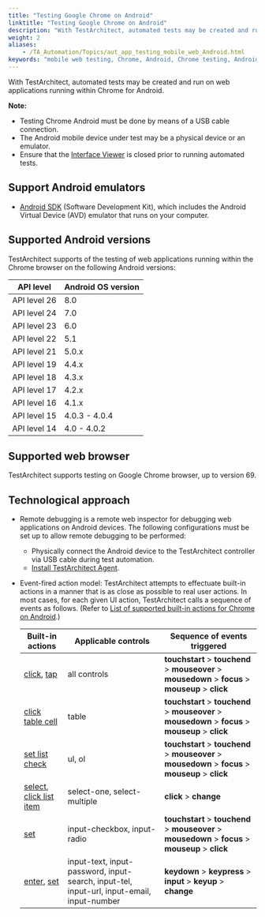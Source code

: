 ```yaml
--- 
title: "Testing Google Chrome on Android"
linktitle: "Testing Google Chrome on Android"
description: "With TestArchitect, automated tests may be created and run on web applications running within Chrome for Android."
weight: 2
aliases: 
    - /TA_Automation/Topics/aut_app_testing_mobile_web_Android.html
keywords: "mobile web testing, Chrome, Android, Chrome testing, Android"
---
```


With TestArchitect, automated tests may be created and run on web applications running within Chrome for Android.

**Note:**

-   Testing Chrome Android must be done by means of a USB cable connection.
-   The Android mobile device under test may be a physical device or an emulator.
-   Ensure that the [Interface Viewer](/TA_Help/Topics/Interface_def_Viewer.html) is closed prior to running automated tests.

## Support Android emulators

-   [Android SDK](https://developer.android.com/studio/index.html) \(Software Development Kit\), which includes the Android Virtual Device \(AVD\) emulator that runs on your computer.

## Supported Android versions

TestArchitect supports of the testing of web applications running within the Chrome browser on the following Android versions:

|API level|Android OS version|
|---------|------------------|
|API level 26|8.0|
|API level 24|7.0|
|API level 23|6.0|
|API level 22|5.1|
|API level 21|5.0.x|
|API level 19|4.4.x|
|API level 18|4.3.x|
|API level 17|4.2.x|
|API level 16|4.1.x|
|API level 15|4.0.3 - 4.0.4|
|API level 14|4.0 - 4.0.2|

## Supported web browser

TestArchitect supports testing on Google Chrome browser, up to version 69.

## Technological approach

-   Remote debugging is a remote web inspector for debugging web applications on Android devices. The following configurations must be set up to allow remote debugging to be performed:

    -   Physically connect the Android device to the TestArchitect controller via USB cable during test automation.
    -   [Install TestArchitect Agent](/TA_Automation/Topics/aut_app_testing_mobile_web_Chrome_installing_TA_Agent.html).
-   Event-fired action model: TestArchitect attempts to effectuate built-in actions in a manner that is as close as possible to real user actions. In most cases, for each given UI action, TestArchitect calls a sequence of events as follows. \(Refer to [List of supported built-in actions for Chrome on Android](/TA_Automation/Topics/aut_app_testing_mobile_web_Chrome_actions.html).\)

    |Built-in actions|Applicable controls|Sequence of events triggered|
    |----------------|-------------------|----------------------------|
    |[click](/TA_Automation/Topics/bia_click.html), [tap](/TA_Automation/Topics/bia_tap.html)|all controls|**touchstart** \> **touchend** \> **mouseover** \> **mousedown** \> **focus** \> **mouseup** \> **click**|
    |[click table cell](/TA_Automation/Topics/bia_click_table_cell.html)|table|**touchstart** \> **touchend** \> **mouseover** \> **mousedown** \> **focus** \> **mouseup** \> **click**|
    |[set list check](/TA_Automation/Topics/bia_set_list_check.html)|ul, ol|**touchstart** \> **touchend** \> **mouseover** \> **mousedown** \> **focus** \> **mouseup** \> **click**|
    |[select](/TA_Automation/Topics/bia_select.html), [click list item](/TA_Automation/Topics/bia_click_list_item.html)|select-one, select-multiple|**click** \> **change**|
    |[set](/TA_Automation/Topics/bia_set.html)|input-checkbox, input-radio|**touchstart** \> **touchend** \> **mouseover** \> **mousedown** \> **focus** \> **mouseup** \> **click**|
    |[enter](/TA_Automation/Topics/bia_enter.html), [set](/TA_Automation/Topics/bia_set.html)|input-text, input-password, input-search, input-tel, input-url, input-email, input-number|**keydown** \> **keypress** \> **input** \> **keyup** \> **change**|
